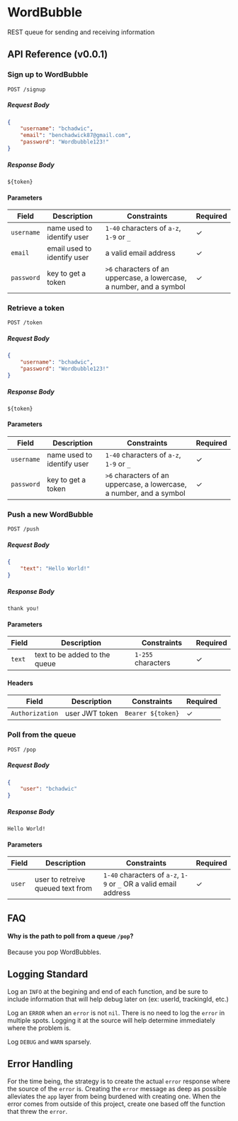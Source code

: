 
# WordBubble

REST queue for sending and receiving information

## API Reference (v0.0.1)

### Sign up to WordBubble

```
POST /signup
```
##### Request Body
```json
{
    "username": "bchadwic",
    "email": "benchadwick87@gmail.com",
    "password": "Wordbubble123!"
}
```
##### Response Body
```
${token}
```

#### Parameters
|     Field     |  Description  |  Constraints |Required |
| ------------- | ------------- | ------------ | ---- |
|   `username`  | name used to identify user  | `1-40` characters of `a-z`, `1-9` or `_` | ✓ |
| `email`  | email used to identify user  | a valid email address | ✓ |
| `password`  | key to get a token  | `>6` characters of an uppercase, a lowercase, a number, and a symbol | ✓ |


### Retrieve a token

```
POST /token
```
##### Request Body
```json
{
    "username": "bchadwic",
    "password": "Wordbubble123!"
}
```
##### Response Body
```
${token}
```
#### Parameters
|     Field     |  Description  |  Constraints | Required |
| ------------- | ------------- | ------------ | ---- |
|   `username`  | name used to identify user  | `1-40` characters of `a-z`, `1-9` or `_` | ✓ |
| `password`  | key to get a token  | `>6` characters of an uppercase, a lowercase, a number, and a symbol | ✓ |

### Push a new WordBubble

```
POST /push
```
##### Request Body
```json
{
    "text": "Hello World!"
}
```
##### Response Body
```
thank you!
```
#### Parameters
|     Field     |  Description  |  Constraints | Required |
| ------------- | ------------- | ------------ | ---- |
| `text`  | text to be added to the queue | `1-255` characters | ✓ |

#### Headers
|     Field     |  Description  |  Constraints | Required |
| ------------- | ------------- | ------------ | ---- |
| `Authorization`  | user JWT token | `Bearer ${token}` | ✓ |

### Poll from the queue

```
POST /pop
```
##### Request Body
```json
{
    "user": "bchadwic"
}
```
##### Response Body
```
Hello World!
```
#### Parameters
|     Field     |  Description  |  Constraints | Required |
| ------------- | ------------- | ------------ | ---- |
| `user`  | user to retreive queued text from |  `1-40` characters of `a-z`, `1-9` or `_` OR a valid email address | ✓ |

## FAQ

#### Why is the path to poll from a queue `/pop`?
Because you pop WordBubbles.


## Logging Standard
Log an `INFO` at the begining and end of each function, and be sure to include information that will help debug later on (ex: userId, trackingId, etc.)

Log an `ERROR` when an `error` is not `nil`. There is no need to log the `error` in multiple spots. Logging it at the source will help determine immediately where the problem is.

Log `DEBUG` and `WARN` sparsely. 

## Error Handling
For the time being, the strategy is to create the actual `error` response where the source of the `error` is. Creating the `error` message as deep as possible alleviates the `app` layer from being burdened with creating one. When the error comes from outside of this project, create one based off the function that threw the `error`.